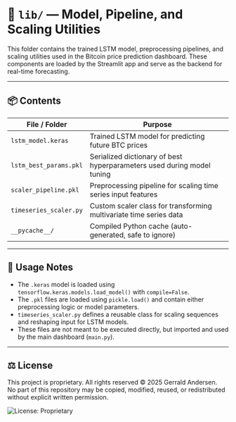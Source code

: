 # 📁 `lib/` — Model, Pipeline, and Scaling Utilities

This folder contains the trained LSTM model, preprocessing pipelines, and scaling utilities used in the Bitcoin price prediction dashboard. These components are loaded by the Streamlit app and serve as the backend for real-time forecasting.

---

## 📦 Contents

| File / Folder              | Purpose                                                                 |
|---------------------------|-------------------------------------------------------------------------|
| `lstm_model.keras`        | Trained LSTM model for predicting future BTC prices                     |
| `lstm_best_params.pkl`    | Serialized dictionary of best hyperparameters used during model tuning  |
| `scaler_pipeline.pkl`     | Preprocessing pipeline for scaling time series input features           |
| `timeseries_scaler.py`    | Custom scaler class for transforming multivariate time series data      |
| `__pycache__/`            | Compiled Python cache (auto-generated, safe to ignore)                  |

---

## 🧠 Usage Notes

- The `.keras` model is loaded using `tensorflow.keras.models.load_model()` with `compile=False`.
- The `.pkl` files are loaded using `pickle.load()` and contain either preprocessing logic or model parameters.
- `timeseries_scaler.py` defines a reusable class for scaling sequences and reshaping input for LSTM models.
- These files are not meant to be executed directly, but imported and used by the main dashboard (`main.py`).

---

## ⚖️ License

This project is proprietary. All rights reserved © 2025 Gerrald Andersen.  
No part of this repository may be copied, modified, reused, or redistributed without explicit written permission.

![License: Proprietary](https://img.shields.io/badge/license-Proprietary-red.svg)
